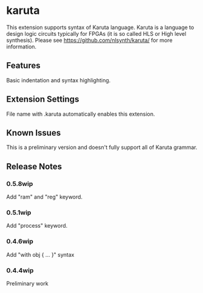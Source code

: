 # karuta

This extension supports syntax of Karuta language.
Karuta is a language to design logic circuits typically for FPGAs (it is so called HLS or High level synthesis).
Please see https://github.com/nlsynth/karuta/ for more information.

## Features

Basic indentation and syntax highlighting.

## Extension Settings

File name with .karuta automatically enables this extension.

## Known Issues

This is a preliminary version and doesn't fully support all of Karuta grammar.

## Release Notes

### 0.5.8wip

Add "ram" and "reg" keyword.

### 0.5.1wip

Add "process" keyword.

### 0.4.6wip


Add "with obj { ... }" syntax

### 0.4.4wip

Preliminary work
